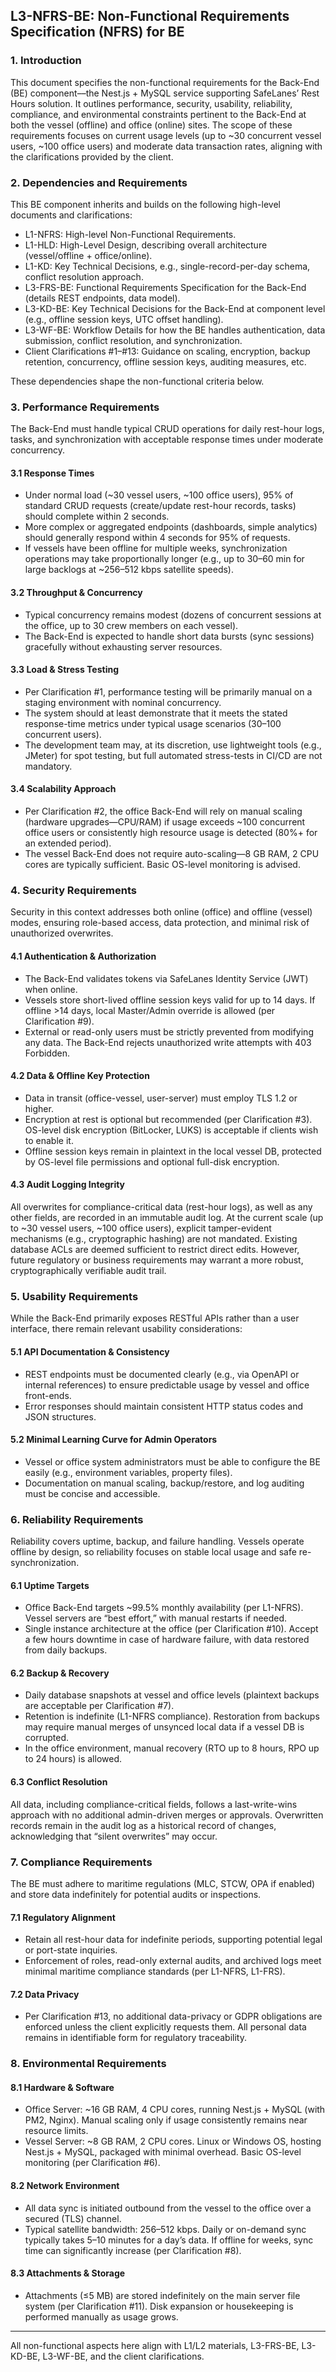 ## L3-NFRS-BE: Non-Functional Requirements Specification (NFRS) for BE

### 1. Introduction
This document specifies the non-functional requirements for the Back-End (BE) component––the Nest.js + MySQL service supporting SafeLanes’ Rest Hours solution. It outlines performance, security, usability, reliability, compliance, and environmental constraints pertinent to the Back-End at both the vessel (offline) and office (online) sites. The scope of these requirements focuses on current usage levels (up to ~30 concurrent vessel users, ~100 office users) and moderate data transaction rates, aligning with the clarifications provided by the client.

### 2. Dependencies and Requirements
This BE component inherits and builds on the following high-level documents and clarifications:

- L1-NFRS: High-level Non-Functional Requirements.  
- L1-HLD: High-Level Design, describing overall architecture (vessel/offline + office/online).  
- L1-KD: Key Technical Decisions, e.g., single-record-per-day schema, conflict resolution approach.  
- L3-FRS-BE: Functional Requirements Specification for the Back-End (details REST endpoints, data model).  
- L3-KD-BE: Key Technical Decisions for the Back-End at component level (e.g., offline session keys, UTC offset handling).  
- L3-WF-BE: Workflow Details for how the BE handles authentication, data submission, conflict resolution, and synchronization.  
- Client Clarifications #1–#13: Guidance on scaling, encryption, backup retention, concurrency, offline session keys, auditing measures, etc.  

These dependencies shape the non-functional criteria below.

### 3. Performance Requirements
The Back-End must handle typical CRUD operations for daily rest-hour logs, tasks, and synchronization with acceptable response times under moderate concurrency.

#### 3.1 Response Times
- Under normal load (~30 vessel users, ~100 office users), 95% of standard CRUD requests (create/update rest-hour records, tasks) should complete within 2 seconds.  
- More complex or aggregated endpoints (dashboards, simple analytics) should generally respond within 4 seconds for 95% of requests.  
- If vessels have been offline for multiple weeks, synchronization operations may take proportionally longer (e.g., up to 30–60 min for large backlogs at ~256–512 kbps satellite speeds).  

#### 3.2 Throughput & Concurrency
- Typical concurrency remains modest (dozens of concurrent sessions at the office, up to 30 crew members on each vessel).  
- The Back-End is expected to handle short data bursts (sync sessions) gracefully without exhausting server resources.

#### 3.3 Load & Stress Testing
- Per Clarification #1, performance testing will be primarily manual on a staging environment with nominal concurrency.  
- The system should at least demonstrate that it meets the stated response-time metrics under typical usage scenarios (30–100 concurrent users).  
- The development team may, at its discretion, use lightweight tools (e.g., JMeter) for spot testing, but full automated stress-tests in CI/CD are not mandatory.

#### 3.4 Scalability Approach
- Per Clarification #2, the office Back-End will rely on manual scaling (hardware upgrades—CPU/RAM) if usage exceeds ~100 concurrent office users or consistently high resource usage is detected (80%+ for an extended period).  
- The vessel Back-End does not require auto-scaling—8 GB RAM, 2 CPU cores are typically sufficient. Basic OS-level monitoring is advised.

### 4. Security Requirements
Security in this context addresses both online (office) and offline (vessel) modes, ensuring role-based access, data protection, and minimal risk of unauthorized overwrites.

#### 4.1 Authentication & Authorization
- The Back-End validates tokens via SafeLanes Identity Service (JWT) when online.  
- Vessels store short-lived offline session keys valid for up to 14 days. If offline >14 days, local Master/Admin override is allowed (per Clarification #9).  
- External or read-only users must be strictly prevented from modifying any data. The Back-End rejects unauthorized write attempts with 403 Forbidden.

#### 4.2 Data & Offline Key Protection
- Data in transit (office-vessel, user-server) must employ TLS 1.2 or higher.  
- Encryption at rest is optional but recommended (per Clarification #3). OS-level disk encryption (BitLocker, LUKS) is acceptable if clients wish to enable it.  
- Offline session keys remain in plaintext in the local vessel DB, protected by OS-level file permissions and optional full-disk encryption.

#### 4.3 Audit Logging Integrity
All overwrites for compliance-critical data (rest-hour logs), as well as any other fields, are recorded in an immutable audit log. At the current scale (up to ~30 vessel users, ~100 office users), explicit tamper-evident mechanisms (e.g., cryptographic hashing) are not mandated. Existing database ACLs are deemed sufficient to restrict direct edits. However, future regulatory or business requirements may warrant a more robust, cryptographically verifiable audit trail.

### 5. Usability Requirements
While the Back-End primarily exposes RESTful APIs rather than a user interface, there remain relevant usability considerations:

#### 5.1 API Documentation & Consistency
- REST endpoints must be documented clearly (e.g., via OpenAPI or internal references) to ensure predictable usage by vessel and office front-ends.  
- Error responses should maintain consistent HTTP status codes and JSON structures.

#### 5.2 Minimal Learning Curve for Admin Operators
- Vessel or office system administrators must be able to configure the BE easily (e.g., environment variables, property files).  
- Documentation on manual scaling, backup/restore, and log auditing must be concise and accessible.

### 6. Reliability Requirements
Reliability covers uptime, backup, and failure handling. Vessels operate offline by design, so reliability focuses on stable local usage and safe re-synchronization.

#### 6.1 Uptime Targets
- Office Back-End targets ~99.5% monthly availability (per L1-NFRS). Vessel servers are “best effort,” with manual restarts if needed.  
- Single instance architecture at the office (per Clarification #10). Accept a few hours downtime in case of hardware failure, with data restored from daily backups.

#### 6.2 Backup & Recovery
- Daily database snapshots at vessel and office levels (plaintext backups are acceptable per Clarification #7).  
- Retention is indefinite (L1-NFRS compliance). Restoration from backups may require manual merges of unsynced local data if a vessel DB is corrupted.  
- In the office environment, manual recovery (RTO up to 8 hours, RPO up to 24 hours) is allowed.

#### 6.3 Conflict Resolution
All data, including compliance-critical fields, follows a last-write-wins approach with no additional admin-driven merges or approvals. Overwritten records remain in the audit log as a historical record of changes, acknowledging that “silent overwrites” may occur.

### 7. Compliance Requirements
The BE must adhere to maritime regulations (MLC, STCW, OPA if enabled) and store data indefinitely for potential audits or inspections.

#### 7.1 Regulatory Alignment
- Retain all rest-hour data for indefinite periods, supporting potential legal or port-state inquiries.  
- Enforcement of roles, read-only external audits, and archived logs meet minimal maritime compliance standards (per L1-NFRS, L1-FRS).

#### 7.2 Data Privacy
- Per Clarification #13, no additional data-privacy or GDPR obligations are enforced unless the client explicitly requests them. All personal data remains in identifiable form for regulatory traceability.

### 8. Environmental Requirements

#### 8.1 Hardware & Software
- Office Server: ~16 GB RAM, 4 CPU cores, running Nest.js + MySQL (with PM2, Nginx). Manual scaling only if usage consistently remains near resource limits.  
- Vessel Server: ~8 GB RAM, 2 CPU cores. Linux or Windows OS, hosting Nest.js + MySQL, packaged with minimal overhead. Basic OS-level monitoring (per Clarification #6).

#### 8.2 Network Environment
- All data sync is initiated outbound from the vessel to the office over a secured (TLS) channel.  
- Typical satellite bandwidth: 256–512 kbps. Daily or on-demand sync typically takes 5–10 minutes for a day’s data. If offline for weeks, sync time can significantly increase (per Clarification #8).

#### 8.3 Attachments & Storage
- Attachments (≤5 MB) are stored indefinitely on the main server file system (per Clarification #11). Disk expansion or housekeeping is performed manually as usage grows.

---

All non-functional aspects here align with L1/L2 materials, L3-FRS-BE, L3-KD-BE, L3-WF-BE, and the client clarifications.  
